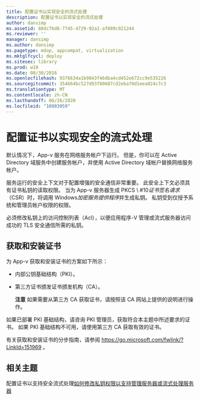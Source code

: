 ```yaml
---
title: 配置证书以实现安全的流式处理
description: 配置证书以实现安全的流式处理
author: dansimp
ms.assetid: 88dc76d8-7745-4729-92a1-af089c921244
ms.reviewer: ''
manager: dansimp
ms.author: dansimp
ms.pagetype: mdop, appcompat, virtualization
ms.mktglfcycl: deploy
ms.sitesec: library
ms.prod: w10
ms.date: 08/30/2016
ms.openlocfilehash: 9376634a1b9843f46dba4cd452e672cc9e535226
ms.sourcegitcommit: 354664bc527d93f80687cd2eba70d1eea024c7c3
ms.translationtype: MT
ms.contentlocale: zh-CN
ms.lasthandoff: 06/26/2020
ms.locfileid: "10803059"
---
```

# 配置证书以实现安全的流式处理


默认情况下，App-v 服务在网络服务帐户下运行。 但是，你可以在 Active Directory 域服务中创建服务帐户，并使用 Active Directory 域帐户替换网络服务帐户。

服务运行的安全上下文对于配置增强的安全通信非常重要。 此安全上下文必须具有证书私钥的读取权限。 当为 App-v 服务器生成 PKCS \ #10*证书签名请求*（CSR）时，将调用 Windows*加密服务提供程序*并生成私钥。 私钥受到仅授予系统和管理员帐户权限的权限。

必须修改私钥上的访问控制列表（Acl），以便应用程序-V 管理或流式服务器访问成功的 TLS 安全通信所需的私钥。

## 获取和安装证书


为 App-v 获取和安装证书的方案如下所示：

-   内部公钥基础结构（PKI）。

-   第三方证书颁发证书颁发机构（CA）。

    **注意** 如果需要从第三方 CA 获取证书，请按照该 CA 网站上提供的说明进行操作。

     

如果已部署 PKI 基础结构，请咨询 PKI 管理员，获取符合本主题中所述要求的证书。 如果 PKI 基础结构不可用，请使用第三方 CA 获取有效的证书。

有关获取和安装证书的分步指南，请参阅 <https://go.microsoft.com/fwlink/?LinkId=151969> 。

## 相关主题


配置证书以支持安全流式处理[如何修改私钥权限以支持管理服务器或流式处理服务器](how-to-modify-private-key-permissions-to-support-management-server-or-streaming-server.md)

 

 





